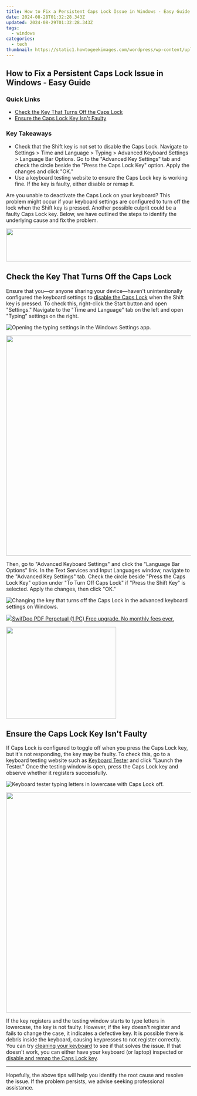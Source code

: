```yaml
---
title: How to Fix a Persistent Caps Lock Issue in Windows - Easy Guide
date: 2024-08-28T01:32:28.343Z
updated: 2024-08-29T01:32:28.343Z
tags:
  - windows
categories:
  - tech
thumbnail: https://static1.howtogeekimages.com/wordpress/wp-content/uploads/2024/01/53203036127_09b7b7c02a_o.jpg
---
```


## How to Fix a Persistent Caps Lock Issue in Windows - Easy Guide

### Quick Links

* [Check the Key That Turns Off the Caps Lock](https://vp-tips.techidaily.com/updated-unlock-picture-perfection-compreenhensive-facetune-review/)
* [Ensure the Caps Lock Key Isn't Faulty](https://tech-haven.techidaily.com/how-do-these-apps-harness-gpt-4s-power/)

### Key Takeaways

* Check that the Shift key is not set to disable the Caps Lock. Navigate to Settings > Time and Language > Typing > Advanced Keyboard Settings > Language Bar Options. Go to the "Advanced Key Settings" tab and check the circle beside the "Press the Caps Lock Key" option. Apply the changes and click "OK."
* Use a keyboard testing website to ensure the Caps Lock key is working fine. If the key is faulty, either disable or remap it.

 Are you unable to deactivate the Caps Lock on your keyboard? This problem might occur if your keyboard settings are configured to turn off the lock when the Shift key is pressed. Another possible culprit could be a faulty Caps Lock key. Below, we have outlined the steps to identify the underlying cause and fix the problem.

<!-- affiliate ads begin -->
<a href="https://laganoo.pxf.io/c/5597632/1657399/16446" target="_top" id="1657399"><img src="//a.impactradius-go.com/display-ad/16446-1657399" border="0" alt="" width="728" height="90"/></a><img height="0" width="0" src="https://imp.pxf.io/i/5597632/1657399/16446" style="position:absolute;visibility:hidden;" border="0" />
<!-- affiliate ads end -->
##  Check the Key That Turns Off the Caps Lock

 Ensure that you—or anyone sharing your device—haven't unintentionally configured the keyboard settings to [disable the Caps Lock](https://smart-video-editing.techidaily.com/new-2024-approved-take-your-video-editing-to-the-next-level-adobe-premiere-pro-on-mac/) when the Shift key is pressed. To check this, right-click the Start button and open "Settings." Navigate to the "Time and Language" tab on the left and open "Typing" settings on the right.

![Opening the typing settings in the Windows Settings app.](https://static1.howtogeekimages.com/wordpress/wp-content/uploads/2024/02/1-opening-the-typing-settings-in-the-windows-settings-app.jpg) 

<!-- affiliate ads begin -->
<a href="https://appsumo.8odi.net/c/5597632/2075482/7443" target="_top" id="2075482"><img src="//a.impactradius-go.com/display-ad/7443-2075482" border="0" alt="" width="1200" height="600"/></a><img height="0" width="0" src="https://appsumo.8odi.net/i/5597632/2075482/7443" style="position:absolute;visibility:hidden;" border="0" />
<!-- affiliate ads end -->
 Then, go to "Advanced Keyboard Settings" and click the "Language Bar Options" link. In the Text Services and Input Languages window, navigate to the "Advanced Key Settings" tab. Check the circle beside "Press the Caps Lock Key" option under "To Turn Off Caps Lock" if "Press the Shift Key" is selected. Apply the changes, then click "OK."

![Changing the key that turns off the Caps Lock in the advanced keyboard settings on Windows.](https://static1.howtogeekimages.com/wordpress/wp-content/uploads/2024/02/2-changing-the-key-that-turns-off-the-caps-lock-in-the-advanced-keyboard-settings-on-windows.jpg) 

<!-- affiliate ads begin -->
<a href="https://purchase.swifdoo.com/order/checkout.php?PRODS=40002162&QTY=1&AFFILIATE=108875&CART=1"><img src="https://secure.avangate.com/images/merchant/8b932759a5a04ddb34bf79e3f9072e4b/products/1_Product%20box%20white-1024x1024.png" border="0">SwifDoo PDF Perpetual (1 PC) Free upgrade. No monthly fees ever. 
</a>
<!-- affiliate ads end -->
<!-- affiliate ads begin -->
<a href="https://bluettius.sjv.io/c/5597632/2027209/17108" target="_top" id="2027209"><img src="//a.impactradius-go.com/display-ad/17108-2027209" border="0" alt="" width="300" height="250"/></a><img height="0" width="0" src="https://imp.pxf.io/i/5597632/2027209/17108" style="position:absolute;visibility:hidden;" border="0" />
<!-- affiliate ads end -->
##  Ensure the Caps Lock Key Isn't Faulty

 If Caps Lock is configured to toggle off when you press the Caps Lock key, but it's not responding, the key may be faulty. To check this, go to a keyboard testing website such as [Keyboard Tester](https://www.keyboardtester.com/) and click "Launch the Tester." Once the testing window is open, press the Caps Lock key and observe whether it registers successfully.

![Keyboard tester typing letters in lowercase with Caps Lock off.](https://static1.howtogeekimages.com/wordpress/wp-content/uploads/2024/02/3-keyboard-tester-typing-letters-in-lowercase-with-caps-lock-off.jpg) 

<!-- affiliate ads begin -->
<a href="https://appsumo.8odi.net/c/5597632/2068425/7443" target="_top" id="2068425"><img src="//a.impactradius-go.com/display-ad/7443-2068425" border="0" alt="" width="1200" height="600"/></a><img height="0" width="0" src="https://appsumo.8odi.net/i/5597632/2068425/7443" style="position:absolute;visibility:hidden;" border="0" />
<!-- affiliate ads end -->
 If the key registers and the testing window starts to type letters in lowercase, the key is not faulty. However, if the key doesn't register and fails to change the case, it indicates a defective key. It is possible there is debris inside the keyboard, causing keypresses to not register correctly. You can try [cleaning your keyboard](https://some-approaches.techidaily.com/accelerate-operations-master-document-handling-through-automation-technology-in-the-finance-sector/) to see if that solves the issue. If that doesn't work, you can either have your keyboard (or laptop) inspected or [disable and remap the Caps Lock key](https://extra-information.techidaily.com/constructing-premium-canon-timelapse-movies-for-2024/).

---

 Hopefully, the above tips will help you identify the root cause and resolve the issue. If the problem persists, we advise seeking professional assistance.

<ins class="adsbygoogle"
     style="display:block"
     data-ad-format="autorelaxed"
     data-ad-client="ca-pub-7571918770474297"
     data-ad-slot="1223367746"></ins>



<ins class="adsbygoogle"
     style="display:block"
     data-ad-client="ca-pub-7571918770474297"
     data-ad-slot="8358498916"
     data-ad-format="auto"
     data-full-width-responsive="true"></ins>


